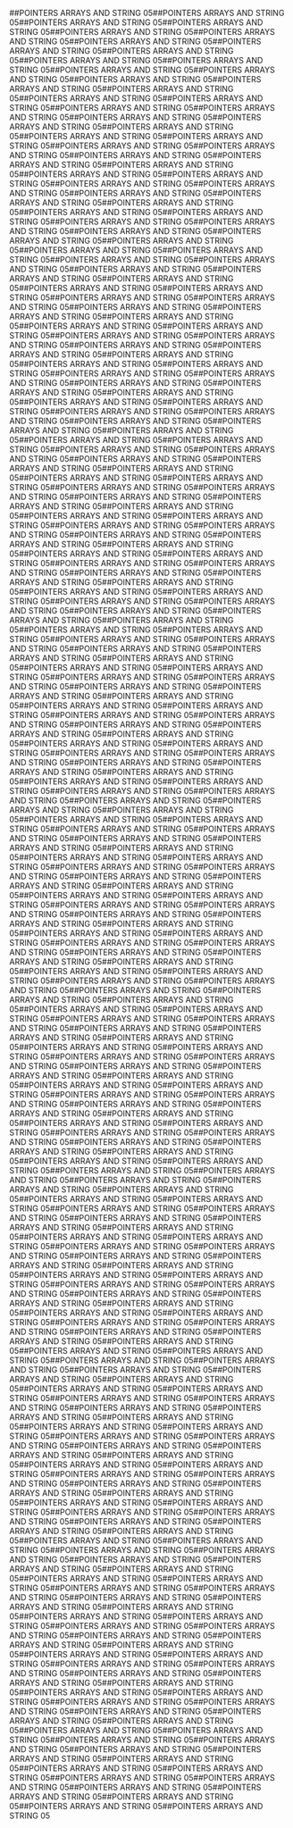 ##POINTERS ARRAYS AND STRING 05##POINTERS ARRAYS AND STRING 05##POINTERS ARRAYS AND STRING 05##POINTERS ARRAYS AND STRING 05##POINTERS ARRAYS AND STRING 05##POINTERS ARRAYS AND STRING 05##POINTERS ARRAYS AND STRING 05##POINTERS ARRAYS AND STRING 05##POINTERS ARRAYS AND STRING 05##POINTERS ARRAYS AND STRING 05##POINTERS ARRAYS AND STRING 05##POINTERS ARRAYS AND STRING 05##POINTERS ARRAYS AND STRING 05##POINTERS ARRAYS AND STRING 05##POINTERS ARRAYS AND STRING 05##POINTERS ARRAYS AND STRING 05##POINTERS ARRAYS AND STRING 05##POINTERS ARRAYS AND STRING 05##POINTERS ARRAYS AND STRING 05##POINTERS ARRAYS AND STRING 05##POINTERS ARRAYS AND STRING 05##POINTERS ARRAYS AND STRING 05##POINTERS ARRAYS AND STRING 05##POINTERS ARRAYS AND STRING 05##POINTERS ARRAYS AND STRING 05##POINTERS ARRAYS AND STRING 05##POINTERS ARRAYS AND STRING 05##POINTERS ARRAYS AND STRING 05##POINTERS ARRAYS AND STRING 05##POINTERS ARRAYS AND STRING 05##POINTERS ARRAYS AND STRING 05##POINTERS ARRAYS AND STRING 05##POINTERS ARRAYS AND STRING 05##POINTERS ARRAYS AND STRING 05##POINTERS ARRAYS AND STRING 05##POINTERS ARRAYS AND STRING 05##POINTERS ARRAYS AND STRING 05##POINTERS ARRAYS AND STRING 05##POINTERS ARRAYS AND STRING 05##POINTERS ARRAYS AND STRING 05##POINTERS ARRAYS AND STRING 05##POINTERS ARRAYS AND STRING 05##POINTERS ARRAYS AND STRING 05##POINTERS ARRAYS AND STRING 05##POINTERS ARRAYS AND STRING 05##POINTERS ARRAYS AND STRING 05##POINTERS ARRAYS AND STRING 05##POINTERS ARRAYS AND STRING 05##POINTERS ARRAYS AND STRING 05##POINTERS ARRAYS AND STRING 05##POINTERS ARRAYS AND STRING 05##POINTERS ARRAYS AND STRING 05##POINTERS ARRAYS AND STRING 05##POINTERS ARRAYS AND STRING 05##POINTERS ARRAYS AND STRING 05##POINTERS ARRAYS AND STRING 05##POINTERS ARRAYS AND STRING 05##POINTERS ARRAYS AND STRING 05##POINTERS ARRAYS AND STRING 05##POINTERS ARRAYS AND STRING 05##POINTERS ARRAYS AND STRING 05##POINTERS ARRAYS AND STRING 05##POINTERS ARRAYS AND STRING 05##POINTERS ARRAYS AND STRING 05##POINTERS ARRAYS AND STRING 05##POINTERS ARRAYS AND STRING 05##POINTERS ARRAYS AND STRING 05##POINTERS ARRAYS AND STRING 05##POINTERS ARRAYS AND STRING 05##POINTERS ARRAYS AND STRING 05##POINTERS ARRAYS AND STRING 05##POINTERS ARRAYS AND STRING 05##POINTERS ARRAYS AND STRING 05##POINTERS ARRAYS AND STRING 05##POINTERS ARRAYS AND STRING 05##POINTERS ARRAYS AND STRING 05##POINTERS ARRAYS AND STRING 05##POINTERS ARRAYS AND STRING 05##POINTERS ARRAYS AND STRING 05##POINTERS ARRAYS AND STRING 05##POINTERS ARRAYS AND STRING 05##POINTERS ARRAYS AND STRING 05##POINTERS ARRAYS AND STRING 05##POINTERS ARRAYS AND STRING 05##POINTERS ARRAYS AND STRING 05##POINTERS ARRAYS AND STRING 05##POINTERS ARRAYS AND STRING 05##POINTERS ARRAYS AND STRING 05##POINTERS ARRAYS AND STRING 05##POINTERS ARRAYS AND STRING 05##POINTERS ARRAYS AND STRING 05##POINTERS ARRAYS AND STRING 05##POINTERS ARRAYS AND STRING 05##POINTERS ARRAYS AND STRING 05##POINTERS ARRAYS AND STRING 05##POINTERS ARRAYS AND STRING 05##POINTERS ARRAYS AND STRING 05##POINTERS ARRAYS AND STRING 05##POINTERS ARRAYS AND STRING 05##POINTERS ARRAYS AND STRING 05##POINTERS ARRAYS AND STRING 05##POINTERS ARRAYS AND STRING 05##POINTERS ARRAYS AND STRING 05##POINTERS ARRAYS AND STRING 05##POINTERS ARRAYS AND STRING 05##POINTERS ARRAYS AND STRING 05##POINTERS ARRAYS AND STRING 05##POINTERS ARRAYS AND STRING 05##POINTERS ARRAYS AND STRING 05##POINTERS ARRAYS AND STRING 05##POINTERS ARRAYS AND STRING 05##POINTERS ARRAYS AND STRING 05##POINTERS ARRAYS AND STRING 05##POINTERS ARRAYS AND STRING 05##POINTERS ARRAYS AND STRING 05##POINTERS ARRAYS AND STRING 05##POINTERS ARRAYS AND STRING 05##POINTERS ARRAYS AND STRING 05##POINTERS ARRAYS AND STRING 05##POINTERS ARRAYS AND STRING 05##POINTERS ARRAYS AND STRING 05##POINTERS ARRAYS AND STRING 05##POINTERS ARRAYS AND STRING 05##POINTERS ARRAYS AND STRING 05##POINTERS ARRAYS AND STRING 05##POINTERS ARRAYS AND STRING 05##POINTERS ARRAYS AND STRING 05##POINTERS ARRAYS AND STRING 05##POINTERS ARRAYS AND STRING 05##POINTERS ARRAYS AND STRING 05##POINTERS ARRAYS AND STRING 05##POINTERS ARRAYS AND STRING 05##POINTERS ARRAYS AND STRING 05##POINTERS ARRAYS AND STRING 05##POINTERS ARRAYS AND STRING 05##POINTERS ARRAYS AND STRING 05##POINTERS ARRAYS AND STRING 05##POINTERS ARRAYS AND STRING 05##POINTERS ARRAYS AND STRING 05##POINTERS ARRAYS AND STRING 05##POINTERS ARRAYS AND STRING 05##POINTERS ARRAYS AND STRING 05##POINTERS ARRAYS AND STRING 05##POINTERS ARRAYS AND STRING 05##POINTERS ARRAYS AND STRING 05##POINTERS ARRAYS AND STRING 05##POINTERS ARRAYS AND STRING 05##POINTERS ARRAYS AND STRING 05##POINTERS ARRAYS AND STRING 05##POINTERS ARRAYS AND STRING 05##POINTERS ARRAYS AND STRING 05##POINTERS ARRAYS AND STRING 05##POINTERS ARRAYS AND STRING 05##POINTERS ARRAYS AND STRING 05##POINTERS ARRAYS AND STRING 05##POINTERS ARRAYS AND STRING 05##POINTERS ARRAYS AND STRING 05##POINTERS ARRAYS AND STRING 05##POINTERS ARRAYS AND STRING 05##POINTERS ARRAYS AND STRING 05##POINTERS ARRAYS AND STRING 05##POINTERS ARRAYS AND STRING 05##POINTERS ARRAYS AND STRING 05##POINTERS ARRAYS AND STRING 05##POINTERS ARRAYS AND STRING 05##POINTERS ARRAYS AND STRING 05##POINTERS ARRAYS AND STRING 05##POINTERS ARRAYS AND STRING 05##POINTERS ARRAYS AND STRING 05##POINTERS ARRAYS AND STRING 05##POINTERS ARRAYS AND STRING 05##POINTERS ARRAYS AND STRING 05##POINTERS ARRAYS AND STRING 05##POINTERS ARRAYS AND STRING 05##POINTERS ARRAYS AND STRING 05##POINTERS ARRAYS AND STRING 05##POINTERS ARRAYS AND STRING 05##POINTERS ARRAYS AND STRING 05##POINTERS ARRAYS AND STRING 05##POINTERS ARRAYS AND STRING 05##POINTERS ARRAYS AND STRING 05##POINTERS ARRAYS AND STRING 05##POINTERS ARRAYS AND STRING 05##POINTERS ARRAYS AND STRING 05##POINTERS ARRAYS AND STRING 05##POINTERS ARRAYS AND STRING 05##POINTERS ARRAYS AND STRING 05##POINTERS ARRAYS AND STRING 05##POINTERS ARRAYS AND STRING 05##POINTERS ARRAYS AND STRING 05##POINTERS ARRAYS AND STRING 05##POINTERS ARRAYS AND STRING 05##POINTERS ARRAYS AND STRING 05##POINTERS ARRAYS AND STRING 05##POINTERS ARRAYS AND STRING 05##POINTERS ARRAYS AND STRING 05##POINTERS ARRAYS AND STRING 05##POINTERS ARRAYS AND STRING 05##POINTERS ARRAYS AND STRING 05##POINTERS ARRAYS AND STRING 05##POINTERS ARRAYS AND STRING 05##POINTERS ARRAYS AND STRING 05##POINTERS ARRAYS AND STRING 05##POINTERS ARRAYS AND STRING 05##POINTERS ARRAYS AND STRING 05##POINTERS ARRAYS AND STRING 05##POINTERS ARRAYS AND STRING 05##POINTERS ARRAYS AND STRING 05##POINTERS ARRAYS AND STRING 05##POINTERS ARRAYS AND STRING 05##POINTERS ARRAYS AND STRING 05##POINTERS ARRAYS AND STRING 05##POINTERS ARRAYS AND STRING 05##POINTERS ARRAYS AND STRING 05##POINTERS ARRAYS AND STRING 05##POINTERS ARRAYS AND STRING 05##POINTERS ARRAYS AND STRING 05##POINTERS ARRAYS AND STRING 05##POINTERS ARRAYS AND STRING 05##POINTERS ARRAYS AND STRING 05##POINTERS ARRAYS AND STRING 05##POINTERS ARRAYS AND STRING 05##POINTERS ARRAYS AND STRING 05##POINTERS ARRAYS AND STRING 05##POINTERS ARRAYS AND STRING 05##POINTERS ARRAYS AND STRING 05##POINTERS ARRAYS AND STRING 05##POINTERS ARRAYS AND STRING 05##POINTERS ARRAYS AND STRING 05##POINTERS ARRAYS AND STRING 05##POINTERS ARRAYS AND STRING 05##POINTERS ARRAYS AND STRING 05##POINTERS ARRAYS AND STRING 05##POINTERS ARRAYS AND STRING 05##POINTERS ARRAYS AND STRING 05##POINTERS ARRAYS AND STRING 05##POINTERS ARRAYS AND STRING 05##POINTERS ARRAYS AND STRING 05##POINTERS ARRAYS AND STRING 05##POINTERS ARRAYS AND STRING 05##POINTERS ARRAYS AND STRING 05##POINTERS ARRAYS AND STRING 05##POINTERS ARRAYS AND STRING 05##POINTERS ARRAYS AND STRING 05##POINTERS ARRAYS AND STRING 05##POINTERS ARRAYS AND STRING 05##POINTERS ARRAYS AND STRING 05##POINTERS ARRAYS AND STRING 05##POINTERS ARRAYS AND STRING 05##POINTERS ARRAYS AND STRING 05##POINTERS ARRAYS AND STRING 05##POINTERS ARRAYS AND STRING 05##POINTERS ARRAYS AND STRING 05##POINTERS ARRAYS AND STRING 05##POINTERS ARRAYS AND STRING 05##POINTERS ARRAYS AND STRING 05##POINTERS ARRAYS AND STRING 05##POINTERS ARRAYS AND STRING 05##POINTERS ARRAYS AND STRING 05##POINTERS ARRAYS AND STRING 05##POINTERS ARRAYS AND STRING 05##POINTERS ARRAYS AND STRING 05##POINTERS ARRAYS AND STRING 05##POINTERS ARRAYS AND STRING 05##POINTERS ARRAYS AND STRING 05##POINTERS ARRAYS AND STRING 05##POINTERS ARRAYS AND STRING 05##POINTERS ARRAYS AND STRING 05##POINTERS ARRAYS AND STRING 05##POINTERS ARRAYS AND STRING 05##POINTERS ARRAYS AND STRING 05##POINTERS ARRAYS AND STRING 05##POINTERS ARRAYS AND STRING 05##POINTERS ARRAYS AND STRING 05##POINTERS ARRAYS AND STRING 05##POINTERS ARRAYS AND STRING 05##POINTERS ARRAYS AND STRING 05##POINTERS ARRAYS AND STRING 05##POINTERS ARRAYS AND STRING 05##POINTERS ARRAYS AND STRING 05##POINTERS ARRAYS AND STRING 05##POINTERS ARRAYS AND STRING 05##POINTERS ARRAYS AND STRING 05##POINTERS ARRAYS AND STRING 05##POINTERS ARRAYS AND STRING 05##POINTERS ARRAYS AND STRING 05##POINTERS ARRAYS AND STRING 05##POINTERS ARRAYS AND STRING 05##POINTERS ARRAYS AND STRING 05##POINTERS ARRAYS AND STRING 05##POINTERS ARRAYS AND STRING 05##POINTERS ARRAYS AND STRING 05##POINTERS ARRAYS AND STRING 05##POINTERS ARRAYS AND STRING 05##POINTERS ARRAYS AND STRING 05##POINTERS ARRAYS AND STRING 05##POINTERS ARRAYS AND STRING 05##POINTERS ARRAYS AND STRING 05##POINTERS ARRAYS AND STRING 05##POINTERS ARRAYS AND STRING 05##POINTERS ARRAYS AND STRING 05##POINTERS ARRAYS AND STRING 05##POINTERS ARRAYS AND STRING 05##POINTERS ARRAYS AND STRING 05##POINTERS ARRAYS AND STRING 05##POINTERS ARRAYS AND STRING 05##POINTERS ARRAYS AND STRING 05##POINTERS ARRAYS AND STRING 05##POINTERS ARRAYS AND STRING 05##POINTERS ARRAYS AND STRING 05##POINTERS ARRAYS AND STRING 05##POINTERS ARRAYS AND STRING 05##POINTERS ARRAYS AND STRING 05##POINTERS ARRAYS AND STRING 05##POINTERS ARRAYS AND STRING 05##POINTERS ARRAYS AND STRING 05##POINTERS ARRAYS AND STRING 05##POINTERS ARRAYS AND STRING 05##POINTERS ARRAYS AND STRING 05##POINTERS ARRAYS AND STRING 05##POINTERS ARRAYS AND STRING 05##POINTERS ARRAYS AND STRING 05##POINTERS ARRAYS AND STRING 05##POINTERS ARRAYS AND STRING 05##POINTERS ARRAYS AND STRING 05##POINTERS ARRAYS AND STRING 05##POINTERS ARRAYS AND STRING 05##POINTERS ARRAYS AND STRING 05##POINTERS ARRAYS AND STRING 05##POINTERS ARRAYS AND STRING 05##POINTERS ARRAYS AND STRING 05##POINTERS ARRAYS AND STRING 05##POINTERS ARRAYS AND STRING 05
